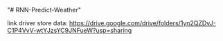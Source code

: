"# RNN-Predict-Weather"

link driver store data: https://drive.google.com/drive/folders/1yn2QZDvJ-C1P4VvV-wtYJzsYC9JNFueW?usp=sharing
